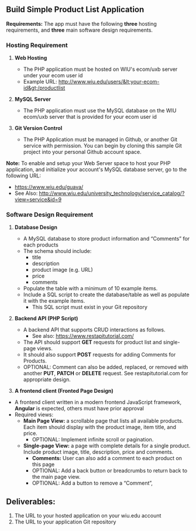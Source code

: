## Build Simple Product List Application

**Requirements:**
The app must have the following **three** hosting requirements, and **three** main software design requirements.

### Hosting Requirement
1. **Web Hosting**
   - The PHP application must be hosted on WIU's ecom/uxb server under your ecom user id
   - Example URL:  http://www.wiu.edu/users/&lt;your-ecom-id&gt;/productlist

2. **MySQL Server**
   - The PHP application must use the MySQL database on the WIU ecom/uxb server that is provided for your ecom user id

3. **Git Version Control**
   - The PHP Application must be managed in Github, or another Git service with permission. You can begin by cloning this sample Git project into your personal Github account space.

**Note:** To enable and setup your Web Server space to host your PHP application, and initialize your account's MySQL database server, go to the following URL:
- https://www.wiu.edu/guava/
- See Also: http://www.wiu.edu/university_technology/service_catalog/?view=service&id=9

### Software Design Requirement

1. **Database Design**
   - A MySQL database to store product information and “Comments” for each products
   - The schema should include:
     - title
     - description
     - product image (e.g. URL)
     - price
     - comments
   - Populate the table with a minimum of 10 example items.
   - Include a SQL script to create the database/table as well as populate it with the example items.
      - This SQL script must exist in your Git repository

2. **Backend API (PHP Script)**
   - A backend API that supports CRUD interactions as follows.
     - See also: https://www.restapitutorial.com/
   - The API should support **GET** requests for product list and single-page views.
   - It should also support **POST** requests for adding Comments for Products.
   - OPTIONAL: Comment can also be added, replaced, or removed with another **PUT**, **PATCH** or **DELETE** request. See restapitutorial.com for appropriate design.

3. **A frontend client (Fronted Page Design)**
- A frontend client written in a modern frontend JavaScript framework, **Angular** is expected, others must have prior approval
- Required views:
   - **Main Page View:** a scrollable page that lists all available products. Each item should display with the product image, item title, and price.
      - OPTIONAL: Implement infinite scroll or pagination.
   - **Single-page View:** a page with complete details for a single product.
Include product image, title, description, price and comments.
      - **Comments:** User can also add a comment to each product on this page
      - OPTIONAL: Add a back button or breadcrumbs to return back to the main
page view.
      - OPTIONAL: Add a button to remove a “Comment”,

## Deliverables:

1. The URL to your hosted application on your wiu.edu account
2. The URL to your application Git repository
